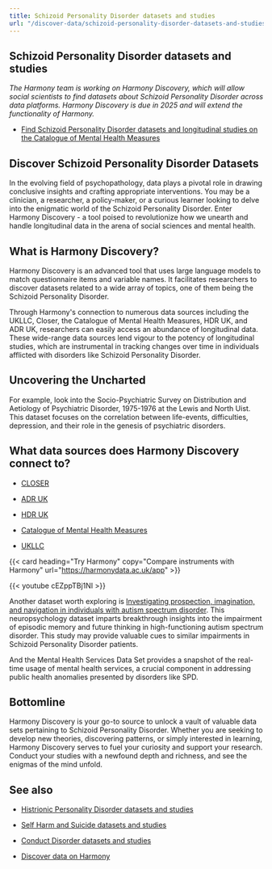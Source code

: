 ```yaml
---
title: Schizoid Personality Disorder datasets and studies
url: "/discover-data/schizoid-personality-disorder-datasets-and-studies"
---
```


## Schizoid Personality Disorder datasets and studies

*The Harmony team is working on Harmony Discovery, which will allow social scientists to find datasets about Schizoid Personality Disorder across data platforms. Harmony Discovery is due in 2025 and will extend the functionality of Harmony.*

* [Find Schizoid Personality Disorder datasets and longitudinal studies on the Catalogue of Mental Health Measures](https://www.cataloguementalhealth.ac.uk/?content=search&query=Topic:schizoid+personality+disorder)

## Discover Schizoid Personality Disorder Datasets

In the evolving field of psychopathology, data plays a pivotal role in drawing conclusive insights and crafting appropriate interventions. You may be a clinician, a researcher, a policy-maker, or a curious learner looking to delve into the enigmatic world of the Schizoid Personality Disorder. Enter Harmony Discovery - a tool poised to revolutionize how we unearth and handle longitudinal data in the arena of social sciences and mental health.

## What is Harmony Discovery?

Harmony Discovery is an advanced tool that uses large language models to match questionnaire items and variable names. It facilitates researchers to discover datasets related to a wide array of topics, one of them being the Schizoid Personality Disorder.

Through Harmony's connection to numerous data sources including the UKLLC, Closer, the Catalogue of Mental Health Measures, HDR UK, and ADR UK, researchers can easily access an abundance of longitudinal data. These wide-range data sources lend vigour to the potency of longitudinal studies, which are instrumental in tracking changes over time in individuals afflicted with disorders like Schizoid Personality Disorder.

## Uncovering the Uncharted

For example, look into the Socio-Psychiatric Survey on Distribution and Aetiology of Psychiatric Disorder, 1975-1976 at the Lewis and North Uist. This dataset focuses on the correlation between life-events, difficulties, depression, and their role in the genesis of psychiatric disorders.

## What data sources does Harmony Discovery connect to?

* [CLOSER](https://closer.ac.uk/)

* [ADR UK](https://www.adruk.org/data-access/data-catalogue/)

* [HDR UK](https://www.healthdatagateway.org/)

* [Catalogue of Mental Health Measures](https://www.cataloguementalhealth.ac.uk/)

* [UKLLC](https://explore.ukllc.ac.uk)

{{< card heading="Try Harmony" copy="Compare instruments with Harmony" url="https://harmonydata.ac.uk/app" >}}

{{< youtube cEZppTBj1NI >}}



Another dataset worth exploring is [Investigating prospection, imagination, and navigation in individuals with autism spectrum disorder](https://reshare.ukdataservice.ac.uk/851491). This neuropsychology dataset imparts breakthrough insights into the impairment of episodic memory and future thinking in high-functioning autism spectrum disorder. This study may provide valuable cues to similar impairments in Schizoid Personality Disorder patients.

And the Mental Health Services Data Set provides a snapshot of the real-time usage of mental health services, a crucial component in addressing public health anomalies presented by disorders like SPD.

## Bottomline

Harmony Discovery is your go-to source to unlock a vault of valuable data sets pertaining to Schizoid Personality Disorder. Whether you are seeking to develop new theories, discovering patterns, or simply interested in learning, Harmony Discovery serves to fuel your curiosity and support your research. Conduct your studies with a newfound depth and richness, and see the enigmas of the mind unfold.

## See also

* [Histrionic Personality Disorder datasets and studies](/discover-data/histrionic-personality-disorder-datasets-and-studies)

* [Self Harm and Suicide datasets and studies](/discover-data/self-harm-and-suicide-datasets-and-studies)

* [Conduct Disorder datasets and studies](/discover-data/conduct-disorder-datasets-and-studies)

* [Discover data on Harmony](/discover-data/)
